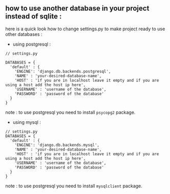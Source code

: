 ## how to use another database in your project instead of sqlite :
here is a quick look how to change settings.py to make project ready to use other databases :

* using postgresql :
```
// settings.py

DATABASES = {
  'default' : {
    'ENGINE': 'django.db.backends.postgresql',
    'NAME' : 'your-desired-database-name',
    'HOST' : 'if you are in localhost leave it empty and if you are using a host add the host ip here',
    'USERNAME' : 'username of the database',
    'PASSWORD' : 'password of the database'
  }
}

```
note : to use postgresql you need to install `psycopg2` package.


* using mysql :
```
// settings.py
DATABASES = {
  'default' : {
    'ENGINE': 'django.db.backends.mysql',
    'NAME' : 'your-desired-database-name',
    'HOST' : 'if you are in localhost leave it empty and if you are using a host add the host ip here',
    'USERNAME' : 'username of the database',
    'PASSWORD' : 'password of the database'
  }
}
```
note : to use postgresql you need to install `mysqlclient` package.
